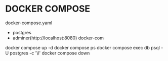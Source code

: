 # DOCKER COMPOSE

docker-compose.yaml
- postgres
- adminer(http://localhost:8080)
docker-com

docker compose up -d
docker compose ps
docker compose exec db psql -U postgres -c '\l'
docker compose down